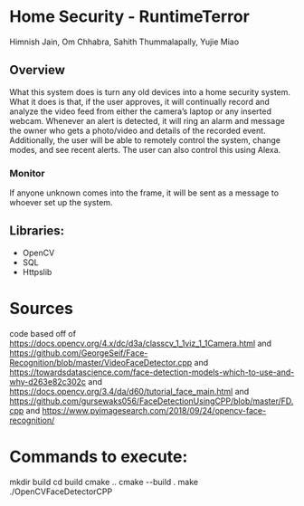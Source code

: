 # Home Security - RuntimeTerror
Himnish Jain, Om Chhabra, Sahith Thummalapally, Yujie Miao

## Overview
What this system does is turn any old devices into a home security system. What it does is that, if the user approves, it will continually record and analyze the video feed from either the camera’s laptop or any inserted webcam. Whenever an alert is detected, it will ring an alarm and message the owner who gets a photo/video and details of the recorded event. Additionally, the user will be able to remotely control the system, change modes, and see recent alerts. The user can also control this using Alexa. 

### Monitor
If anyone unknown comes into the frame, it will be sent as a message to whoever set up the system.

## Libraries:

- OpenCV
- SQL
- Httpslib

# Sources
code based off of https://docs.opencv.org/4.x/dc/d3a/classcv_1_1viz_1_1Camera.html
and https://github.com/GeorgeSeif/Face-Recognition/blob/master/VideoFaceDetector.cpp
and https://towardsdatascience.com/face-detection-models-which-to-use-and-why-d263e82c302c
and https://docs.opencv.org/3.4/da/d60/tutorial_face_main.html and https://github.com/gursewaks056/FaceDetectionUsingCPP/blob/master/FD.cpp
and https://www.pyimagesearch.com/2018/09/24/opencv-face-recognition/
# Commands to execute:
mkdir build
cd build
cmake ..
cmake --build .
make
./OpenCVFaceDetectorCPP
